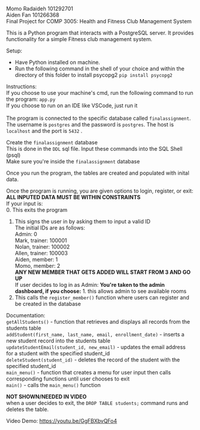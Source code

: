Momo Radaideh 101292701<br>
Aiden Fan 101266368<br>
Final Project for COMP 3005: Health and Fitness Club Management System<br>

This is a Python program that interacts with a PostgreSQL server. It provides functionality for a simple Fitness club management system.<br>

Setup:

- Have Python installed on machine.
- Run the following command in the shell of your choice and within the directory of this folder to install psycopg2
  `pip install psycopg2`

Instructions:<br>
If you choose to use your machine's cmd, run the following command to run the program: `app.py`<br>If you choose to run on an IDE like VSCode, just run it<br><br>
The program is connected to the specific database called `finalassignment`. The username is `postgres` and the password is `postgres`. The host is `localhost`  and the port is `5432` .<br>

Create the `finalassignment` database<br>
  This is done in the `DDL` sql file.<be>
  Input these commands into the SQL Shell (psql)<br>
    Make sure you're inside the `finalassignment` database<br>
    
Once you run the program, the tables are created and populated with inital data.<br>

Once the program is running, you are given options to login, register, or exit:<br>
**ALL INPUTED DATA MUST BE WITHIN CONSTRAINTS**<br>
If your input is:<br>
0. This exits the program<br>
1. This signs the user in by asking them to input a valid ID<br>
       The initial IDs are as follows:<br>
       Admin: 0<br>
       Mark, trainer: 100001<br>
       Nolan, trainer: 100002<br>
       Allen, trainer: 100003<br>
       Aiden, member: 1<br>
       Momo, member: 2<br>
       **ANY NEW MEMBER THAT GETS ADDED WILL START FROM 3 AND GO UP**<br>
       If user decides to log in as Admin:
             **You're taken to the admin dashboard, if you choose:**
             1. this allows admin to see available rooms
3. This calls the `register_member()` function where users can register and be created in the database


Documentation:<br>
`getAllStudents()` - function that retrieves and displays all records from the students table <br>
`addStudent(first_name, last_name, email, enrollment_date)` - inserts a new student record into the students table <br>
`updateStudentEmail(student_id, new_email)` - updates the email address for a student with the specified student_id <br>
`deleteStudent(student_id)` - deletes the record of the student with the specified student_id <br>
`main_menu()` - function that creates a menu for user input then calls corresponding functions until user chooses to exit<br>
`main()` - calls the `main_menu()` function<br>

**NOT SHOWN/NEEDED IN VIDEO**<br>
when a user decides to exit, the `DROP TABLE students;` command runs and deletes the table. <br>

Video Demo:
https://youtu.be/GgFBXbvQFo4
